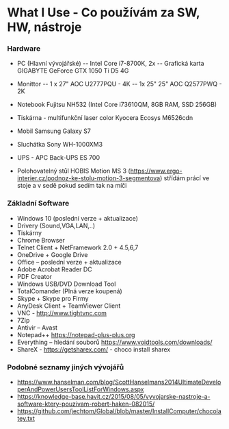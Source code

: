 # What I Use - Co používám za SW, HW, nástroje
### Hardware
- PC (Hlavní vývojářské)
--	Intel Core i7-8700K, 2x 
-- Grafická karta GIGABYTE GeForce GTX 1050 Ti D5 4G

- Monittor
-- 1 x 27" AOC U2777PQU - 4K
-- 1x 25" 25" AOC Q2577PWQ - 2K

- Notebook
	Fujitsu NH532 (Intel Core i73610QM, 8GB RAM, SSD 256GB)

- Tiskárna - multifunkční laser color
Kyocera Ecosys M6526cdn

- Mobil 
	Samsung Galaxy S7

- Sluchátka
	Sony WH-1000XM3 

- UPS - APC Back-UPS ES 700

- Polohovatelný stůl
	HOBIS Motion MS 3 (https://www.ergo-interier.cz/podnoz-ke-stolu-motion-3-segmentova)
střídám prácí ve stoje a v sedě pokud sedím tak na míči

 

### Základní Software
- Windows 10 (poslední verze + aktualizace)
- Drivery (Sound,VGA,LAN,..)
- Tiskárny
- Chrome Browser
- Telnet Client + NetFramework 2.0 + 4.5,6,7
- OneDrive + Google Drive
- Office – poslední verze + aktualizace
- Adobe Acrobat Reader DC
- PDF Creator
- Windows USB/DVD Download Tool
- TotalComander  (Plná verze koupená)
- Skype + Skype pro Firmy
- AnyDesk Client + TeamViewer Client
- VNC  - http://www.tightvnc.com 
- 7Zip
- Antivir – Avast
- Notepad++ https://notepad-plus-plus.org 
- Everything – hledání souborů https://www.voidtools.com/downloads/ 
- ShareX  - https://getsharex.com/ - choco install sharex



### Podobné seznamy jiných vývojářů
- https://www.hanselman.com/blog/ScottHanselmans2014UltimateDeveloperAndPowerUsersToolListForWindows.aspx 
- https://knowledge-base.havit.cz/2015/08/05/vyvojarske-nastroje-a-software-ktery-pouzivam-robert-haken-082015/ 
- https://github.com/jechtom/Global/blob/master/InstallComputer/chocolatey.txt 

<!--stackedit_data:
eyJoaXN0b3J5IjpbMTA5MzAxMTk0LDkxNjA1ODk2LDE4MTgxMj
AwMjMsLTE1NzU3MjEzNjhdfQ==
-->
